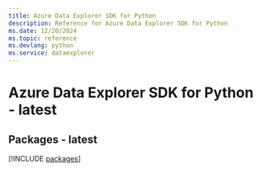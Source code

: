 ```yaml
---
title: Azure Data Explorer SDK for Python
description: Reference for Azure Data Explorer SDK for Python
ms.date: 12/20/2024
ms.topic: reference
ms.devlang: python
ms.service: dataexplorer
---
```

# Azure Data Explorer SDK for Python - latest
## Packages - latest
[!INCLUDE [packages](data-explorer-index.md)]